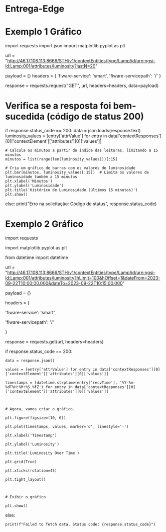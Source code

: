 # Entrega-Edge
# Exemplo 1 Gráfico

import requests
import json
import matplotlib.pyplot as plt

url = "http://46.17.108.113:8666/STH/v1/contextEntities/type/Lamp/id/urn:ngsi-ld:Lamp:001/attributes/luminosity?lastN=20"

payload = {}
headers = {
    'fiware-service': 'smart',
    'fiware-servicepath': '/'
}

response = requests.request("GET", url, headers=headers, data=payload)

# Verifica se a resposta foi bem-sucedida (código de status 200)
if response.status_code == 200:
    data = json.loads(response.text)
    luminosity_values = [entry['attrValue'] for entry in data['contextResponses'][0]['contextElement']['attributes'][0]['values']]

    # Calcula os minutos a partir do índice das leituras, limitando a 15 minutos
    minutos = list(range(len(luminosity_values)))[:15]

    # Cria um gráfico de barras com os valores de luminosidade
    plt.bar(minutos, luminosity_values[:15])  # Limita os valores de luminosidade também a 15 minutos
    plt.xlabel('Minutos')
    plt.ylabel('Luminosidade')
    plt.title('Histórico de Luminosidade (últimos 15 minutos)')
    plt.show()
else:
    print("Erro na solicitação: Código de status", response.status_code)






# Exemplo 2 Gráfico



import requests

import matplotlib.pyplot as plt

from datetime import datetime

 

url = "http://46.17.108.113:8666/STH/v1/contextEntities/type/Lamp/id/urn:ngsi-ld:Lamp:001/attributes/luminosity?hLimit=100&hOffset=1&dateFrom=2023-09-22T10:00:00.000&dateTo=2023-09-22T10:15:00.000"

 

payload = {}

headers = {

  'fiware-service': 'smart',

  'fiware-servicepath': '/'

}

 

response = requests.get(url, headers=headers)

 

if response.status_code == 200:

    data = response.json()

    values = [entry['attrValue'] for entry in data['contextResponses'][0]['contextElement']['attributes'][0]['values']]

    timestamps = [datetime.strptime(entry['recvTime'], '%Y-%m-%dT%H:%M:%S.%fZ') for entry in data['contextResponses'][0]['contextElement']['attributes'][0]['values']]

 

    # Agora, vamos criar o gráfico.

    plt.figure(figsize=(10, 6))

    plt.plot(timestamps, values, marker='o', linestyle='-')

    plt.xlabel('Timestamp')

    plt.ylabel('Luminosity')

    plt.title('Luminosity Over Time')

    plt.grid(True)

    plt.xticks(rotation=45)

    plt.tight_layout()

 

    # Exibir o gráfico

    plt.show()

else:

    print(f"Failed to fetch data. Status code: {response.status_code}")







